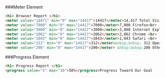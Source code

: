 ###Meter Element

[](codepen://Kaatje/MKQpeV)

```html
<h1> Browser Report </h1>
<meter value="14471" min="0" max="14417">14417</meter>14,417 Total Visits <br>
<meter value="7000" min="0" max="14417">7000</meter>7,000 Firefox<br>
<meter value="3800" min="0" max="14417">3800</meter>3,800 Internet Explorer <br>
<meter value="2062" min="0" max="14417">2062</meter>2,062 Chrome <br>
<meter value="1043" min="0" max="14417">1043</meter>1,043 Safari <br>
<meter value="312" min="0" max="14417">312</meter>&nbsp;&nbsp; 312 Opera <br>
<meter value="200" min="0" max="14417">200</meter> &nbsp;&nbsp;200 Other <br>
```

###Progress Element

[](codepen://Kaatje/WrMpRO)

```html
<h1> Progress Report </h1>
<progress value="5" max="10">50%</progress>Progress Toward Our Goal
```